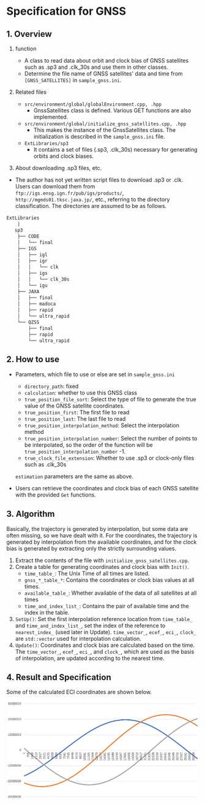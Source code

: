 # Specification for GNSS

## 1. Overview
1. function
    - A class to read data about orbit and clock bias of GNSS satellites such as .sp3 and .clk_30s and use them in other classes.
    - Determine the file name of GNSS satellites' data and time from `[GNSS_SATELLITES]` in `sample_gnss.ini`.

2. Related files
    - `src/environment/global/globalEnvironment.cpp, .hpp`
      - GnssSatellites class is defined. Various GET functions are also implemented.
    - `src/environment/global/initialize_gnss_satellites.cpp, .hpp`
      - This makes the instance of the GnssSatellites class. The initialization is described in the `sample_gnss.ini` file. 
    - `ExtLibraries/sp3`
      - It contains a set of files (.sp3, .clk_30s) necessary for generating orbits and clock biases.

3. About downloading .sp3 files, etc.
- The author has not yet written script files to download .sp3 or .clk. Users can download them from `ftp://igs.ensg.ign.fr/pub/igs/products/`, `http://mgmds01.tksc.jaxa.jp/`, etc., referring to the directory classification. The directories are assumed to be as follows.
```
ExtLibraries  
    |  
   sp3  
    ├── CODE  
    │   └── final  
    ├── IGS  
    │   ├── igl    
    │   ├── igr
    │   │   └── clk
    │   ├── igs  
    │   │   └── clk_30s
    │   └── igu
    ├── JAXA
    │   ├── final
    │   ├── madoca
    │   ├── rapid
    │   └── ultra_rapid
    └── QZSS
        ├── final
        ├── rapid
        └── ultra_rapid
```

## 2. How to use
- Parameters, which file to use or else are set in `sample_gnss.ini`
    - `directory_path`: fixed
    - `calculation`: whether to use this GNSS class
    - `true_position_file_sort`: Select the type of file to generate the true value of the GNSS satellite coordinates.
    - `true_position_first`: The first file to read
    - `true_position_last`: The last file to read
    - `true_position_interpolation_method`: Select the interpolation method
    - `true_position_interpolation_number`: Select the number of points to be interpolated, so the order of the function will be `true_position_interpolation_number` -1.
    - `true_clock_file_extension`: Whether to use .sp3 or clock-only files such as .clk_30s  

  `estimation` parameters are the same as above.

- Users can retrieve the coordinates and clock bias of each GNSS satellite with the provided `Get` functions.  

## 3. Algorithm
Basically, the trajectory is generated by interpolation, but some data are often missing, so we have dealt with it. For the coordinates, the trajectory is generated by interpolation from the available coordinates, and for the clock bias is generated by extracting only the strictly surrounding values. 

1. Extract the contents of the file with `initialize_gnss_satellites.cpp`.
2. Create a table for generating coordinates and clock bias with `Init()`.
    - `time_table_`: The Unix Time of all times are listed.
    - `gnss_*_table_*`: Contains the coordinates or clock bias values at all times.
    - `available_table_`: Whether available of the data of all satellites at all times
    - `time_and_index_list_`: Contains the pair of available time and the index in the table. 
3. `SetUp()`: Set the first interpolation reference location from `time_table_` and `time_and_index_list_`, set the index of the reference to `nearest_index_` (used later in Update). `time_vector_`, `ecef_`, `eci_`, `clock_` are `std::vector` used for interpolation calculation.
4. `Update()`: Coordinates and clock bias are calculated based on the time. The `time_vector_`, `ecef_`, `eci_`, and `clock_`, which are used as the basis of interpolation, are updated according to the nearest time.

## 4. Result and Specification
Some of the calculated ECI coordinates are shown below.

<img src="./figs/result_gnss.png" style = "zoom: 75%">

